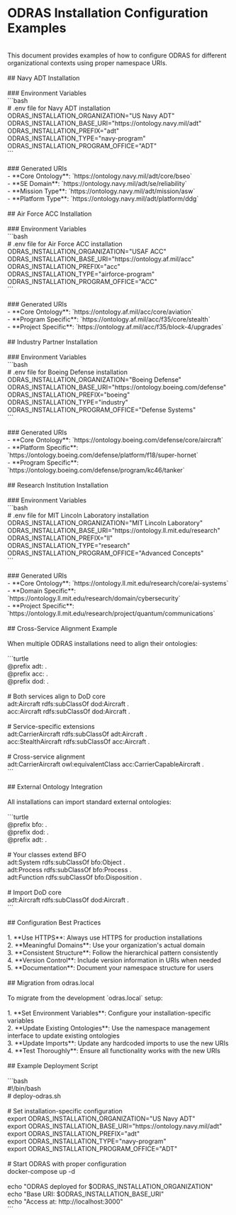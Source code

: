 # ODRAS Installation Configuration Examples<br>
<br>
This document provides examples of how to configure ODRAS for different organizational contexts using proper namespace URIs.<br>
<br>
## Navy ADT Installation<br>
<br>
### Environment Variables<br>
```bash<br>
# .env file for Navy ADT installation<br>
ODRAS_INSTALLATION_ORGANIZATION="US Navy ADT"<br>
ODRAS_INSTALLATION_BASE_URI="https://ontology.navy.mil/adt"<br>
ODRAS_INSTALLATION_PREFIX="adt"<br>
ODRAS_INSTALLATION_TYPE="navy-program"<br>
ODRAS_INSTALLATION_PROGRAM_OFFICE="ADT"<br>
```<br>
<br>
### Generated URIs<br>
- **Core Ontology**: `https://ontology.navy.mil/adt/core/bseo`<br>
- **SE Domain**: `https://ontology.navy.mil/adt/se/reliability`<br>
- **Mission Type**: `https://ontology.navy.mil/adt/mission/asw`<br>
- **Platform Type**: `https://ontology.navy.mil/adt/platform/ddg`<br>
<br>
## Air Force ACC Installation<br>
<br>
### Environment Variables<br>
```bash<br>
# .env file for Air Force ACC installation<br>
ODRAS_INSTALLATION_ORGANIZATION="USAF ACC"<br>
ODRAS_INSTALLATION_BASE_URI="https://ontology.af.mil/acc"<br>
ODRAS_INSTALLATION_PREFIX="acc"<br>
ODRAS_INSTALLATION_TYPE="airforce-program"<br>
ODRAS_INSTALLATION_PROGRAM_OFFICE="ACC"<br>
```<br>
<br>
### Generated URIs<br>
- **Core Ontology**: `https://ontology.af.mil/acc/core/aviation`<br>
- **Program Specific**: `https://ontology.af.mil/acc/f35/core/stealth`<br>
- **Project Specific**: `https://ontology.af.mil/acc/f35/block-4/upgrades`<br>
<br>
## Industry Partner Installation<br>
<br>
### Environment Variables<br>
```bash<br>
# .env file for Boeing Defense installation<br>
ODRAS_INSTALLATION_ORGANIZATION="Boeing Defense"<br>
ODRAS_INSTALLATION_BASE_URI="https://ontology.boeing.com/defense"<br>
ODRAS_INSTALLATION_PREFIX="boeing"<br>
ODRAS_INSTALLATION_TYPE="industry"<br>
ODRAS_INSTALLATION_PROGRAM_OFFICE="Defense Systems"<br>
```<br>
<br>
### Generated URIs<br>
- **Core Ontology**: `https://ontology.boeing.com/defense/core/aircraft`<br>
- **Platform Specific**: `https://ontology.boeing.com/defense/platform/f18/super-hornet`<br>
- **Program Specific**: `https://ontology.boeing.com/defense/program/kc46/tanker`<br>
<br>
## Research Institution Installation<br>
<br>
### Environment Variables<br>
```bash<br>
# .env file for MIT Lincoln Laboratory installation<br>
ODRAS_INSTALLATION_ORGANIZATION="MIT Lincoln Laboratory"<br>
ODRAS_INSTALLATION_BASE_URI="https://ontology.ll.mit.edu/research"<br>
ODRAS_INSTALLATION_PREFIX="ll"<br>
ODRAS_INSTALLATION_TYPE="research"<br>
ODRAS_INSTALLATION_PROGRAM_OFFICE="Advanced Concepts"<br>
```<br>
<br>
### Generated URIs<br>
- **Core Ontology**: `https://ontology.ll.mit.edu/research/core/ai-systems`<br>
- **Domain Specific**: `https://ontology.ll.mit.edu/research/domain/cybersecurity`<br>
- **Project Specific**: `https://ontology.ll.mit.edu/research/project/quantum/communications`<br>
<br>
## Cross-Service Alignment Example<br>
<br>
When multiple ODRAS installations need to align their ontologies:<br>
<br>
```turtle<br>
@prefix adt: <https://ontology.navy.mil/adt/core#> .<br>
@prefix acc: <https://ontology.af.mil/acc/core#> .<br>
@prefix dod: <https://w3id.org/defense/dod/core#> .<br>
<br>
# Both services align to DoD core<br>
adt:Aircraft rdfs:subClassOf dod:Aircraft .<br>
acc:Aircraft rdfs:subClassOf dod:Aircraft .<br>
<br>
# Service-specific extensions<br>
adt:CarrierAircraft rdfs:subClassOf adt:Aircraft .<br>
acc:StealthAircraft rdfs:subClassOf acc:Aircraft .<br>
<br>
# Cross-service alignment<br>
adt:CarrierAircraft owl:equivalentClass acc:CarrierCapableAircraft .<br>
```<br>
<br>
## External Ontology Integration<br>
<br>
All installations can import standard external ontologies:<br>
<br>
```turtle<br>
@prefix bfo: <http://purl.obolibrary.org/obo/bfo/> .<br>
@prefix dod: <https://w3id.org/defense/dod/core#> .<br>
@prefix adt: <https://ontology.navy.mil/adt/core#> .<br>
<br>
# Your classes extend BFO<br>
adt:System rdfs:subClassOf bfo:Object .<br>
adt:Process rdfs:subClassOf bfo:Process .<br>
adt:Function rdfs:subClassOf bfo:Disposition .<br>
<br>
# Import DoD core<br>
adt:Aircraft rdfs:subClassOf dod:Aircraft .<br>
```<br>
<br>
## Configuration Best Practices<br>
<br>
1. **Use HTTPS**: Always use HTTPS for production installations<br>
2. **Meaningful Domains**: Use your organization's actual domain<br>
3. **Consistent Structure**: Follow the hierarchical pattern consistently<br>
4. **Version Control**: Include version information in URIs when needed<br>
5. **Documentation**: Document your namespace structure for users<br>
<br>
## Migration from odras.local<br>
<br>
To migrate from the development `odras.local` setup:<br>
<br>
1. **Set Environment Variables**: Configure your installation-specific variables<br>
2. **Update Existing Ontologies**: Use the namespace management interface to update existing ontologies<br>
3. **Update Imports**: Update any hardcoded imports to use the new URIs<br>
4. **Test Thoroughly**: Ensure all functionality works with the new URIs<br>
<br>
## Example Deployment Script<br>
<br>
```bash<br>
#!/bin/bash<br>
# deploy-odras.sh<br>
<br>
# Set installation-specific configuration<br>
export ODRAS_INSTALLATION_ORGANIZATION="US Navy ADT"<br>
export ODRAS_INSTALLATION_BASE_URI="https://ontology.navy.mil/adt"<br>
export ODRAS_INSTALLATION_PREFIX="adt"<br>
export ODRAS_INSTALLATION_TYPE="navy-program"<br>
export ODRAS_INSTALLATION_PROGRAM_OFFICE="ADT"<br>
<br>
# Start ODRAS with proper configuration<br>
docker-compose up -d<br>
<br>
echo "ODRAS deployed for $ODRAS_INSTALLATION_ORGANIZATION"<br>
echo "Base URI: $ODRAS_INSTALLATION_BASE_URI"<br>
echo "Access at: http://localhost:3000"<br>
```<br>
<br>

